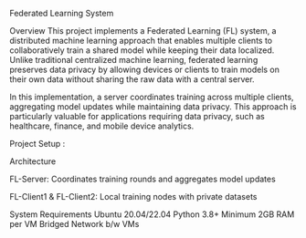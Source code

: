 Federated Learning System

Overview
This project implements a Federated Learning (FL) system, a distributed machine learning approach that enables multiple clients to collaboratively train a shared model while keeping their data localized. Unlike traditional centralized machine learning, federated learning preserves data privacy by allowing devices or clients to train models on their own data without sharing the raw data with a central server.

In this implementation, a server coordinates training across multiple clients, aggregating model updates while maintaining data privacy. This approach is particularly valuable for applications requiring data privacy, such as healthcare, finance, and mobile device analytics.

Project Setup :

Architecture

FL-Server: Coordinates training rounds and aggregates model updates

FL-Client1 & FL-Client2: Local training nodes with private datasets

System Requirements
  Ubuntu 20.04/22.04
  Python 3.8+
  Minimum 2GB RAM per VM
  Bridged Network b/w VMs

